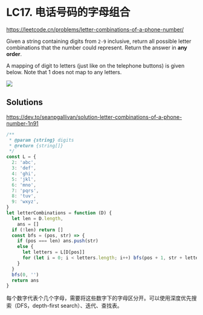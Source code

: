 # LC17. 电话号码的字母组合

https://leetcode.cn/problems/letter-combinations-of-a-phone-number/

Given a string containing digits from `2-9` inclusive, return all possible letter combinations that the number could represent. Return the answer in **any order**.

A mapping of digit to letters (just like on the telephone buttons) is given below. Note that 1 does not map to any letters.

![](/200px-telephone-keypad2svg.webp)

## Solutions

<https://dev.to/seanpgallivan/solution-letter-combinations-of-a-phone-number-1n91>

```javascript
/**
 * @param {string} digits
 * @return {string[]}
 */
const L = {
  2: 'abc',
  3: 'def',
  4: 'ghi',
  5: 'jkl',
  6: 'mno',
  7: 'pqrs',
  8: 'tuv',
  9: 'wxyz',
}
let letterCombinations = function (D) {
  let len = D.length,
    ans = []
  if (!len) return []
  const bfs = (pos, str) => {
    if (pos === len) ans.push(str)
    else {
      let letters = L[D[pos]]
      for (let i = 0; i < letters.length; i++) bfs(pos + 1, str + letters[i])
    }
  }
  bfs(0, '')
  return ans
}
```

每个数字代表个几个字母，需要将这些数字下的字母区分开。可以使用深度优先搜索（DFS，depth-first search）、迭代、查找表。
